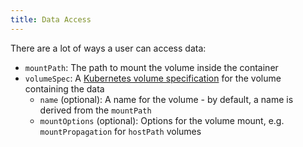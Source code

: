 ```yaml
---
title: Data Access
---
```

There are a lot of ways a user can access data:

* `mountPath`: The path to mount the volume inside the container
* `volumeSpec`: A [Kubernetes volume specification](https://kubernetes.io/docs/concepts/storage/volumes/) for the volume containing the data
    * `name` (optional): A name for the volume - by default, a name is derived from the `mountPath`
    * `mountOptions` (optional): Options for the volume mount, e.g. `mountPropagation` for `hostPath` volumes

